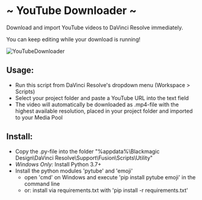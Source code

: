 # ~ YouTube Downloader ~
Download and import YouTube videos to DaVinci Resolve immediately.

You can keep editing while your download is running!

![YouTubeDownloader](https://github.com/neezr/YouTube-Downloader-for-DaVinci-Resolve/assets/145998491/420f6616-6285-4c1d-a276-603cb6c9cb36)

## Usage:
- Run this script from DaVinci Resolve's dropdown menu (Workspace > Scripts)
- Select your project folder and paste a YouTube URL into the text field
- The video will automatically be downloaded as .mp4-file with the highest available resolution, placed in your project folder and imported to your Media Pool

## Install:
- Copy the .py-file into the folder "%appdata%\Blackmagic Design\DaVinci Resolve\Support\Fusion\Scripts\Utility"
- *Windows Only:* Install Python 3.7+
- Install the python modules 'pytube' and 'emoji'
	- open 'cmd' on Windows and execute 'pip install pytube emoji' in the command line
	- or: install via requirements.txt with 'pip install -r requirements.txt'
